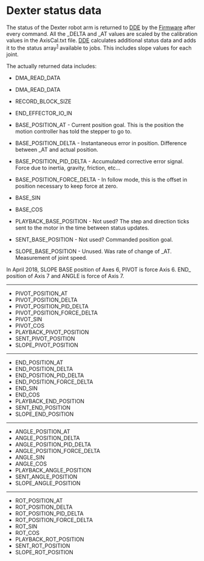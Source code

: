 # Dexter status data

The status of the Dexter robot arm is returned to [DDE](DDE) by the [Firmware](Firmware) after every command. All the _DELTA and _AT values are scaled by the calibration values in the AxisCal.txt file. [DDE](DDE) calculates additional status data and adds it to the status array<sup>[1](https://github.com/cfry/dde/blob/e53ec91c4c6e0d3755a4e370af5d62ac8dc84e22/doc/ref_man.html#L2730)</sup> available to jobs. This includes slope values for each joint.

The actually returned data includes:
* DMA_READ_DATA
* DMA_READ_DATA
* RECORD_BLOCK_SIZE
* END_EFFECTOR_IO_IN

* BASE_POSITION_AT - Current position goal. This is the position the motion controller has told the stepper to go to. 
* BASE_POSITION_DELTA - Instantaneous error in position. Difference between _AT and actual position. 
* BASE_POSITION_PID_DELTA - Accumulated corrective error signal. Force due to inertia, gravity, friction, etc...  
* BASE_POSITION_FORCE_DELTA - In follow mode, this is the offset in position necessary to keep force at zero. 
* BASE_SIN
* BASE_COS
* PLAYBACK_BASE_POSITION - Not used? The step and direction ticks sent to the motor in the time between status updates. 
* SENT_BASE_POSITION - Not used? Commanded position goal. 
* SLOPE_BASE_POSITION - Unused. Was rate of change of _AT. Measurement of joint speed. 

In April 2018, SLOPE BASE position of Axes 6, PIVOT is force Axis 6. END_ position of Axis 7 and ANGLE is force of Axis 7.

***

* PIVOT_POSITION_AT
* PIVOT_POSITION_DELTA
* PIVOT_POSITION_PID_DELTA
* PIVOT_POSITION_FORCE_DELTA
* PIVOT_SIN
* PIVOT_COS
* PLAYBACK_PIVOT_POSITION
* SENT_PIVOT_POSITION
* SLOPE_PIVOT_POSITION

***

* END_POSITION_AT
* END_POSITION_DELTA
* END_POSITION_PID_DELTA
* END_POSITION_FORCE_DELTA
* END_SIN
* END_COS
* PLAYBACK_END_POSITION
* SENT_END_POSITION
* SLOPE_END_POSITION

***

* ANGLE_POSITION_AT
* ANGLE_POSITION_DELTA
* ANGLE_POSITION_PID_DELTA
* ANGLE_POSITION_FORCE_DELTA
* ANGLE_SIN
* ANGLE_COS
* PLAYBACK_ANGLE_POSITION
* SENT_ANGLE_POSITION
* SLOPE_ANGLE_POSITION

***

* ROT_POSITION_AT
* ROT_POSITION_DELTA
* ROT_POSITION_PID_DELTA
* ROT_POSITION_FORCE_DELTA
* ROT_SIN
* ROT_COS
* PLAYBACK_ROT_POSITION
* SENT_ROT_POSITION
* SLOPE_ROT_POSITION

